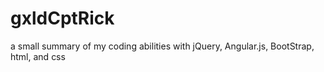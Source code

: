 # gxldCptRick
a small summary of my coding abilities with 
jQuery,
Angular.js, 
BootStrap, 
html, and 
css
